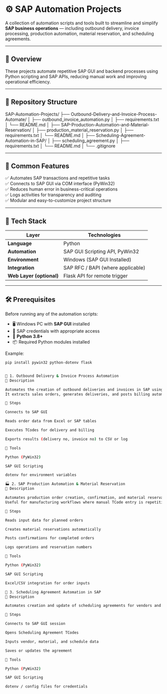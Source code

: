 # ⚙️ SAP Automation Projects

A collection of automation scripts and tools built to streamline and simplify **SAP business operations** — including outbound delivery, invoice processing, production automation, material reservation, and scheduling agreements.

---

## 🧭 Overview

These projects automate repetitive SAP GUI and backend processes using Python scripting and SAP APIs, reducing manual work and improving operational efficiency.

---

## 📂 Repository Structure

SAP-Automation-Projects/
├── Outbound-Delivery-and-Invoice-Process-Automate/
│ ├── outbound_invoice_automation.py
│ ├── requirements.txt
│ └── README.md
│
├── SAP-Production-Automation-and-Material-Reservation/
│ ├── production_material_reservation.py
│ ├── requirements.txt
│ └── README.md
│
├── Scheduling-Agreement-Automation-in-SAP/
│ ├── scheduling_agreement.py
│ ├── requirements.txt
│ └── README.md
│
└── .gitignore


---

## 🚀 Common Features

✅ Automates SAP transactions and repetitive tasks  
✅ Connects to SAP GUI via COM interface (PyWin32)  
✅ Reduces human error in business-critical operations  
✅ Logs activities for transparency and auditing  
✅ Modular and easy-to-customize project structure  

---

## 🧰 Tech Stack

| Layer | Technologies |
|--------|----------------|
| **Language** | Python |
| **Automation** | SAP GUI Scripting API, PyWin32 |
| **Environment** | Windows (SAP GUI Installed) |
| **Integration** | SAP RFC / BAPI (where applicable) |
| **Web Layer (optional)** | Flask API for remote trigger |

---

## 🛠 Prerequisites

Before running any of the automation scripts:

- 🖥️ Windows PC with **SAP GUI** installed  
- 🔑 SAP credentials with appropriate access  
- 🐍 **Python 3.8+**  
- 📦 Required Python modules installed  

Example:
```bash
pip install pywin32 python-dotenv flask


🧾 1. Outbound Delivery & Invoice Process Automation
📘 Description

Automates the creation of outbound deliveries and invoices in SAP using TCodes such as VL01N, VF01, etc.
It extracts sales orders, generates deliveries, and posts billing automatically.

🧠 Steps

Connects to SAP GUI

Reads order data from Excel or SAP tables

Executes TCodes for delivery and billing

Exports results (delivery no, invoice no) to CSV or log

🧰 Tools

Python (PyWin32)

SAP GUI Scripting

dotenv for environment variables

🏭 2. SAP Production Automation & Material Reservation
📘 Description

Automates production order creation, confirmation, and material reservation steps in SAP.
Useful for manufacturing workflows where manual TCode entry is repetitive.

🧠 Steps

Reads input data for planned orders

Creates material reservations automatically

Posts confirmations for completed orders

Logs operations and reservation numbers

🧰 Tools

Python (PyWin32)

SAP GUI Scripting

Excel/CSV integration for order inputs

📅 3. Scheduling Agreement Automation in SAP
📘 Description

Automates creation and update of scheduling agreements for vendors and materials (e.g., ME38, ME31L).

🧠 Steps

Connects to SAP GUI session

Opens Scheduling Agreement TCodes

Inputs vendor, material, and schedule data

Saves or updates the agreement

🧰 Tools

Python (PyWin32)

SAP GUI Scripting

dotenv / config files for credentials
